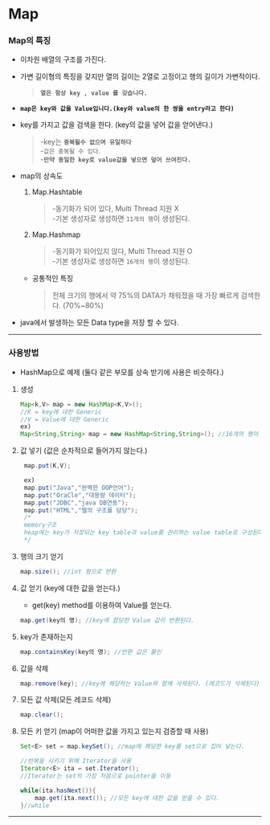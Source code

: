 Map
===

### Map의 특징

* 이차원 배열의 구조를 가진다.

* 가변 길이형의 특징을 갖지만 열의 길이는 2열로 고정이고 행의 길이가 가변적이다.
    > **`열은 항상 key , value 를 갖습니다.`**

* **`map은 key와 값을 Value입니다.(key와 value의 한 쌍을 entry라고 한다)`**

* key를 가지고 값을 검색을 한다. (key의 값을 넣어 값을 얻어낸다.)
    > -key는 **`중복될수 없으며 유일하다`** <br>
    -`값은 중복될 수 있다`.<br>
    -**`만약 동일한 key로 value값을 넣으면 덮어 쓰여진다.`**

* map의 상속도
    1. Map.Hashtable
        >-동기화가 되어 있다, Multi Thread 지원 X <br>
        -기본 생성자로 생성하면 `11개의 행`이 생성된다.
    2. Map.Hashmap
        >-동기화가 되어있지 않다, Multi Thread 지원 O <br>
        -기본 생성자로 생성하면 `16개의 행`이 생성된다.

    * 공통적인 특징
        >전체 크기의 행에서 약 75%의 DATA가 채워졌을 때 가장 빠르게 검색한다. (70%~80%)

* java에서 발생하는 모든 Data type을 저장 할 수 있다.

---

### 사용방법

* HashMap으로 예제 (둘다 같은 부모를 상속 받기에 사용은 비슷하다.)

1. 생성
    ```java
    Map<k,V> map = new HashMap<K,V>();
    //K = key에 대한 Generic
    //V = Value에 대한 Generic
    ex)
    Map<String,String> map = new HashMap<String,String>(); //16개의 행이 생성
    ```
2. 값 넣기 (값은 순차적으로 들어가지 않는다.)
    ```java
     map.put(K,V);

     ex)
     map.put("Java","완벽한 OOP언어");
     map.put("OraCle","대용량 데이터");
     map.put("JDBC","java DB연동");
     map.put("HTML","웹의 구조를 담당");
     /*
     memory구조
     heap에는 key가 저장되는 key table과 value를 관리하는 value table로 구성된다.
     */
     ```

3. 행의 크기 얻기
    ```java
    map.size(); //int 형으로 반환
    ```
4. 값 얻기 (key에 대한 값을 얻는다.)
    * get(key) method를 이용하여 Value를 얻는다.
    ```java
    map.get(key의 명); //key에 합당한 Value 값이 반환된다.
    ```
5. key가 존재하는지 
    ```java
    map.containsKey(key의 명); //반환 값은 불린
    ```
6. 값을 삭제
    ```java
    map.remove(key); //key에 해당하는 Value와 함께 삭제된다. (레코드가 삭제된다)
    ```
7. 모든 값 삭제(모든 레코드 삭제)
    ```java
    map.clear();
    ```
8. 모든 키 얻기 (map이 어떠한 값을 가지고 있는지 검증할 때 사용)
    ```java
    Set<E> set = map.keySet(); //map에 해당한 key를 set으로 집어 넣는다.
    
    //반복을 시키기 위해 Iterator을 사용
    Iterator<E> ita = set.Iterator(); 
    //Iterator는 set의 가장 처음으로 pointer을 이동

    while(ita.hasNext()){
        map.get(ita.next()); //모든 key에 대한 값을 얻을 수 있다.
    }//while
    ```

---